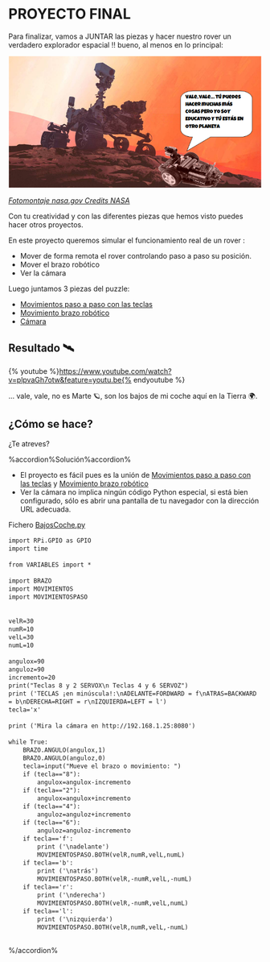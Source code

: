 # PROYECTO FINAL

Para finalizar, vamos a JUNTAR las piezas y hacer nuestro rover un verdadero explorador espacial !! bueno, al menos en lo principal:

![](/assets/ROVER-ALPHABOT.png)

*[Fotomontaje nasa.gov Credits NASA](https://www.nasa.gov/press-release/la-nasa-ofrecer-una-retransmisi-n-en-espa-ol-para-el-aterrizaje-del-rover-mars)*

Con tu creatividad y con las diferentes piezas que hemos visto puedes hacer otros proyectos.

En este proyecto queremos simular el funcionamiento real de un rover :

* Mover de forma remota el rover controlando paso a paso su posición.
* Mover el brazo robótico
* Ver la cámara

Luego juntamos 3 piezas del puzzle:

* [Movimientos paso a paso con las teclas](/35-m2-movimientos-con-paso.md)
* [Movimiento brazo robótico](/6-servos/72-test-brazo.md)
* [Cámara](/8-camara/84-ver-la-camara.md)

## Resultado 🛰

{% youtube %}https://www.youtube.com/watch?v=plpvaGh7otw&feature=youtu.be{% endyoutube %}

... vale, vale, no es Marte 🪐, son los bajos de mi coche aquí en la Tierra 🌍.

## ¿Cómo se hace?

¿Te atreves?

%accordion%Solución%accordion%

* El proyecto es fácil pues es la unión de [Movimientos paso a paso con las teclas](/35-m2-movimientos-con-paso.md) y [Movimiento brazo robótico](/6-servos/72-test-brazo.md)
* Ver la cámara no implica ningún código Python especial, si está bien configurado, sólo es abrir una pantalla de tu navegador con la dirección URL adecuada.

Fichero [BajosCoche.py](https://github.com/JavierQuintana/AlphabotPython/)

```cpp+lineNumbers:true
import RPi.GPIO as GPIO
import time

from VARIABLES import *

import BRAZO
import MOVIMIENTOS
import MOVIMIENTOSPASO


velR=30
numR=10
velL=30
numL=10

angulox=90
anguloz=90
incremento=20
print("Teclas 8 y 2 SERVOX\n Teclas 4 y 6 SERVOZ")
print ('TECLAS ¡en minúscula!:\nADELANTE=FORDWARD = f\nATRAS=BACKWARD = b\nDERECHA=RIGHT = r\nIZQUIERDA=LEFT = l')
tecla='x'

print ('Mira la cámara en http://192.168.1.25:8080')

while True:
    BRAZO.ANGULO(angulox,1)
    BRAZO.ANGULO(anguloz,0)
    tecla=input("Mueve el brazo o movimiento: ")
    if (tecla=="8"):
        angulox=angulox-incremento
    if (tecla=="2"):
        angulox=angulox+incremento
    if (tecla=="4"):
        anguloz=anguloz+incremento
    if (tecla=="6"):
        anguloz=anguloz-incremento
    if tecla=='f':
        print ('\nadelante')
        MOVIMIENTOSPASO.BOTH(velR,numR,velL,numL)
    if tecla=='b':
        print ('\natrás')
        MOVIMIENTOSPASO.BOTH(velR,-numR,velL,-numL)
    if tecla=='r':
        print ('\nderecha')
        MOVIMIENTOSPASO.BOTH(velR,-numR,velL,numL)
    if tecla=='l':
        print ('\nizquierda')
        MOVIMIENTOSPASO.BOTH(velR,numR,velL,-numL)


```
%/accordion%
